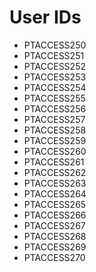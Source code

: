 # User IDs

- PTACCESS250
- PTACCESS251
- PTACCESS252
- PTACCESS253
- PTACCESS254
- PTACCESS255
- PTACCESS256
- PTACCESS257
- PTACCESS258
- PTACCESS259
- PTACCESS260
- PTACCESS261
- PTACCESS262
- PTACCESS263
- PTACCESS264
- PTACCESS265
- PTACCESS266
- PTACCESS267
- PTACCESS268
- PTACCESS269
- PTACCESS270
